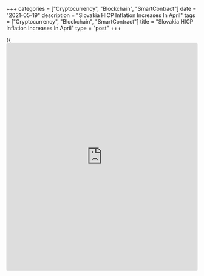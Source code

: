 +++
categories = ["Cryptocurrency", "Blockchain", "SmartContract"]
date = "2021-05-19"
description = "Slovakia HICP Inflation Increases In April"
tags = ["Cryptocurrency", "Blockchain", "SmartContract"]
title = "Slovakia HICP Inflation Increases In April"
type = "post"
+++

{{<iframe id="large-banner" src="https://www.bounty.group/#slide=9.0" width="100%" height="600" scrolling="no" style="border: 0px solid rgb(216, 221, 230); border-radius: 3px;">}}

Slovakia's EU measure of inflation increased in April, data from the
Statistical Office Of the Slovak Republic showed on Wednesday.

The harmonized index of consumer prices, or HICP, rose 1.7 percent year-
on-year in April, following a 1.5 percent gain in March. Economists had
expected a rise of 1.8 percent.

On a month-on-month basis, increased 0.2 percent in April, after a 0.6
percent gain in the preceding month. This was in line with economists'
expectation.

Earlier, the statistical office reported that the consumer price index
rose 1.6 percent yearly in April and gained 0.2 percent from a month
ago.

The core inflation rose to 1.9 percent in April from 1.6 percent in the
prior month.

For comments and feedback [contact](https://www.playgroundfx.com/contact/): editorial@rtt[news](https://www.letsplayfx.com/blog/forex-news-website/).com

[Economic News][1]

 **What parts of the world are seeing the best (and worst) economic
performances lately? Click[here][2] to check out our [Econ Scorecard][2]
and find out! See up-to-the-moment [ranking](https://www.playgroundfx.com/blog/crypto-exchange-ranking/)s for the best and worst
performers in [GDP][2], [unemployment rate][3], [inflation][4] and much
more.**

   1. www.rtt[news](https://www.letsplayfx.com/blog/forex-news-website/).com/Content/EconomicNews.aspx
   2. www.rtt[news](https://www.letsplayfx.com/blog/forex-news-website/).com/economic-scorecard/world-rank/GDP/highest-performance.aspx
   3. www.rtt[news](https://www.letsplayfx.com/blog/forex-news-website/).com/economic-scorecard/world-rank/unemployment-rate/lowest-performance.aspx
   4. www.rtt[news](https://www.letsplayfx.com/blog/forex-news-website/).com/economic-scorecard/world-rank/CPI/highest-performance.aspx